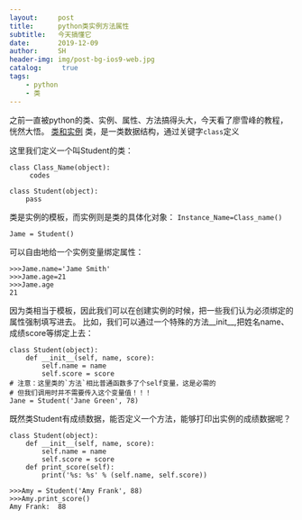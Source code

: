 ```yaml
---
layout:     post
title:      python类实例方法属性
subtitle:   今天搞懂它
date:       2019-12-09
author:     SH
header-img: img/post-bg-ios9-web.jpg
catalog: 	 true
tags:
    - python
    - 类
---
```


之前一直被python的类、实例、属性、方法搞得头大，今天看了廖雪峰的教程，恍然大悟。
[类和实例](https://www.liaoxuefeng.com/wiki/1016959663602400/1017496031185408)
类，是一类数据结构，通过关键字`class`定义

这里我们定义一个叫Student的类：
```
class Class_Name(object):
     codes
```


```
class Student(object):
    pass
```

类是实例的模板，而实例则是类的具体化对象：
`Instance_Name=Class_name()`

```
Jame = Student()
```
可以自由地给一个实例变量绑定属性：
```
>>>Jame.name='Jame Smith'
>>>Jame.age=21
>>>Jame.age
21
```

因为类相当于模板，因此我们可以在创建实例的时候，把一些我们认为必须绑定的属性强制填写进去。
比如，我们可以通过一个特殊的方法__init__,把姓名name、成绩score等绑定上去：
```
class Student(object):
    def __init__(self, name, score):
        self.name = name
        self.score = score
# 注意：这里类的`方法`相比普通函数多了个self变量，这是必需的
# 但我们调用时并不需要传入这个变量值！！！
Jane = Student('Jane Green', 78)
```
既然类Student有成绩数据，能否定义一个方法，能够打印出实例的成绩数据呢？
```
class Student(object):
    def __init__(self, name, score):
        self.name = name
        self.score = score
    def print_score(self):
        print('%s: %s' % (self.name, self.score))
```

```
>>>Amy = Student('Amy Frank', 88)
>>>Amy.print_score()
Amy Frank:  88
```








